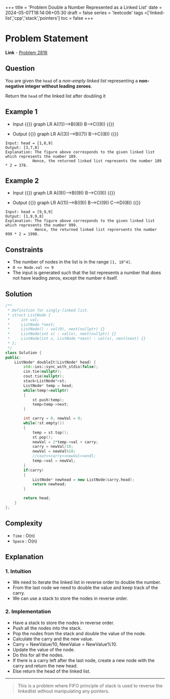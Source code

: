 +++
title = 'Problem Double a Number Represented as a Linked List'
date = 2024-05-07T18:14:06+05:30
draft = false
series = 'leetcode'
tags =['linked-list','cpp','stack','pointers']
toc = false
+++

# Problem Statement

**Link** - [Problem 2816](https://leetcode.com/problems/double-a-number-represented-as-a-linked-list/description)

## Question

You are given the `head` of a _non-empty linked list_ representing a **non-negative integer without leading zeroes**.

Return the `head` of the linked list after doubling it

## Example 1

- Input
  {{<mermaid>}}
  graph LR
  A((1))-->B((8))
  B-->C((9))
  {{</mermaid>}}

- Output
  {{<mermaid>}}
  graph LR
  A((3))-->B((7))
  B-->C((8))
  {{</mermaid>}}

```text
Input: head = [1,8,9]
Output: [3,7,8]
Explanation: The figure above corresponds to the given linked list which represents the number 189.
            Hence, the returned linked list represents the number 189 * 2 = 378.
```

## Example 2

- Input
  {{<mermaid>}}
  graph LR
  A((9))-->B((9))
  B-->C((9))
  {{</mermaid>}}

- Output
  {{<mermaid>}}
  graph LR
  A((1))-->B((9))
  B-->C((9))
  C-->D((8))
  {{</mermaid>}}

```text
Input: head = [9,9,9]
Output: [1,9,9,8]
Explanation: The figure above corresponds to the given linked list which represents the number 999.
             Hence, the returned linked list reprersents the number 999 * 2 = 1998.
```

## Constraints

- The number of nodes in the list is in the range `[1, 10^4]`.
- `0 <= Node.val <= 9`
- The input is generated such that the list represents a number that does not have leading zeros, except the number `0` itself.

## Solution

```cpp
/**
 * Definition for singly-linked list.
 * struct ListNode {
 *     int val;
 *     ListNode *next;
 *     ListNode() : val(0), next(nullptr) {}
 *     ListNode(int x) : val(x), next(nullptr) {}
 *     ListNode(int x, ListNode *next) : val(x), next(next) {}
 * };
 */
class Solution {
public:
    ListNode* doubleIt(ListNode* head) {
        std::ios::sync_with_stdio(false);
        cin.tie(nullptr);
        cout.tie(nullptr);
        stack<ListNode*>st;
        ListNode* temp = head;
        while(temp!=nullptr)
        {
            st.push(temp);
            temp=temp->next;
        }

        int carry = 0, newVal = 0;
        while(!st.empty())
        {
            temp = st.top();
            st.pop();
            newVal = 2*temp->val + carry;
            carry = newVal/10;
            newVal = newVal%10;
            //cout<<carry<<newVal<<endl;
            temp->val = newVal;
        }
        if(carry)
        {
            ListNode* newhead = new ListNode(carry,head);
            return newhead;
        }

        return head;
    }
};
```

## Complexity

- `Time` : O(n)
- `Space` : O(n)

## Explanation

### 1. Intuition

- We need to iterate the linked list in reverse order to double the number.
- From the last node we need to double the value and keep track of the carry.
- We can use a stack to store the nodes in reverse order.

### 2. Implementation

- Have a stack to store the nodes in reverse order.
- Push all the nodes into the stack.
- Pop the nodes from the stack and double the value of the node.
- Calculate the carry and the new value.
- Carry = NewValue/10, NewValue = NewValue%10.
- Update the value of the node.
- Do this for all the nodes.
- If there is a carry left after the last node, create a new node with the carry and return the new head.
- Else return the head of the linked list.

---

> This is a problem where FIFO principle of stack is used to reverse the linkedlist without manipulating any pointers.
